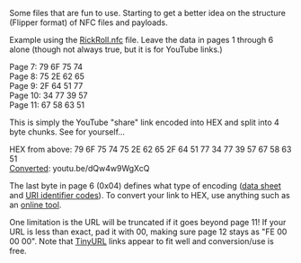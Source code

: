 Some files that are fun to use. Starting to get a better idea on the structure (Flipper format) of NFC files and payloads.

Example using the [RickRoll.nfc](https://github.com/UberGuidoZ/Flipper/blob/main/NFC/Fun_Files/RickRoll.nfc) file. Leave the data in pages 1 through 6 alone (though not always true, but it is for YouTube links.)

Page 7: 79 6F 75 74 <br>
Page 8: 75 2E 62 65 <br>
Page 9: 2F 64 51 77 <br>
Page 10: 34 77 39 57 <br>
Page 11: 67 58 63 51 <br>

This is simply the YouTube "share" link encoded into HEX and split into 4 byte chunks. See for yourself...

HEX from above: 79 6F 75 74 75 2E 62 65 2F 64 51 77 34 77 39 57 67 58 63 51 <br>
[Converted](https://www.binaryhexconverter.com/hex-to-ascii-text-converter): youtu.be/dQw4w9WgXcQ

The last byte in page 6 (0x04) defines what type of encoding ([data sheet](https://www.nxp.com/docs/en/data-sheet/NTAG213_215_216.pdf) and [URI identifier codes](https://learn.adafruit.com/adafruit-pn532-rfid-nfc/ndef)). To convert your link to HEX, use anything such as an [online tool](https://onlinehextools.com/convert-ascii-to-hex).

One limitation is the URL will be truncated if it goes beyond page 11! If your URL is less than exact, pad it with 00, making sure page 12 stays as "FE 00 00 00". Note that [TinyURL](https://tinyurl.com/app) links appear to fit well and conversion/use is free.
